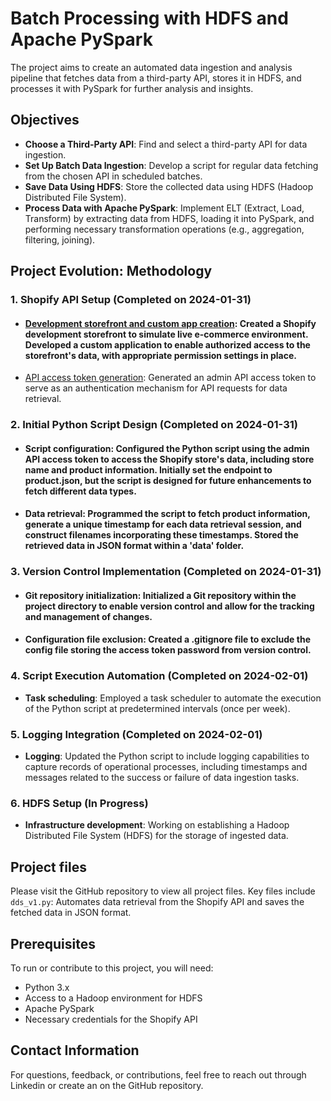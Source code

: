 # Batch Processing with HDFS and Apache PySpark

The project aims to create an automated data ingestion and analysis pipeline that fetches data from a third-party API, stores it in HDFS, and processes it with PySpark for further analysis and insights.

## Objectives

- **Choose a Third-Party API**: Find and select a third-party API for data ingestion.
- **Set Up Batch Data Ingestion**: Develop a script for regular data fetching from the chosen API in scheduled batches.
- **Save Data Using HDFS**: Store the collected data using HDFS (Hadoop Distributed File System).
- **Process Data with Apache PySpark**: Implement ELT (Extract, Load, Transform) by extracting data from HDFS, loading it into PySpark, and performing necessary transformation operations (e.g., aggregation, filtering, joining).

## Project Evolution: Methodology

### **1. Shopify API Setup** (Completed on 2024-01-31)
- #### <ins>Development storefront and custom app creation</ins>: Created a Shopify development storefront to simulate live e-commerce environment. Developed a custom application to enable authorized access to the storefront's data, with appropriate permission settings in place. 
- <ins>API access token generation</ins>: Generated an admin API access token to serve as an authentication mechanism for API requests for data retrieval. 

### **2. Initial Python Script Design** (Completed on 2024-01-31)
- #### **Script configuration**: Configured the Python script using the admin API access token to access the Shopify store's data, including store name and product information. Initially set the endpoint to product.json, but the script is designed for future enhancements to fetch different data types.
- #### **Data retrieval**: Programmed the script to fetch product information, generate a unique timestamp for each data retrieval session, and construct filenames incorporating these timestamps. Stored the retrieved data in JSON format within a 'data' folder. 

### **3. Version Control Implementation** (Completed on 2024-01-31)
- #### **Git repository initialization**: Initialized a Git repository within the project directory to enable version control and allow for the tracking and management of changes. 
- #### **Configuration file exclusion**: Created a .gitignore file to exclude the config file storing the access token password from version control. 

### **4. Script Execution Automation** (Completed on 2024-02-01)
- **Task scheduling**: Employed a task scheduler to automate the execution of the Python script at predetermined intervals (once per week).

### **5. Logging Integration** (Completed on 2024-02-01) 
- **Logging**: Updated the Python script to include logging capabilities to capture records of operational processes, including timestamps and messages related to the success or failure of data ingestion tasks. 

### **6. HDFS Setup** (In Progress)
- **Infrastructure development**: Working on establishing a Hadoop Distributed File System (HDFS) for the storage of ingested data.

 ## Project files
 Please visit the GitHub repository to view all project files. Key files include
 ```dds_v1.py```: Automates data retrieval from the Shopify API and saves the fetched data in JSON format.

## Prerequisites

To run or contribute to this project, you will need:
- Python 3.x
- Access to a Hadoop environment for HDFS
- Apache PySpark
- Necessary credentials for the Shopify API

## Contact Information
For questions, feedback, or contributions, feel free to reach out through Linkedin or create an on the GitHub repository.
